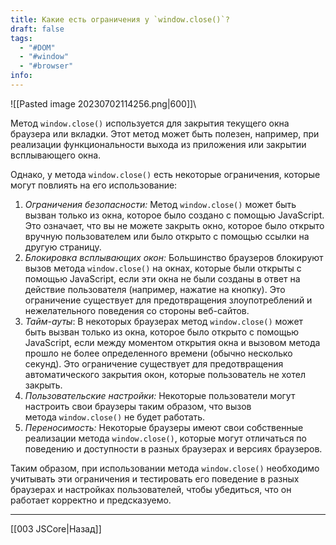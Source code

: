 ```yaml
---
title: Какие есть ограничения у `window.close()`?
draft: false
tags:
  - "#DOM"
  - "#window"
  - "#browser"
info:
---
```

![[Pasted image 20230702114256.png|600]]\

Метод `window.close()` используется для закрытия текущего окна браузера или вкладки. Этот метод может быть полезен, например, при реализации функциональности выхода из приложения или закрытии всплывающего окна.

Однако, у метода `window.close()` есть некоторые ограничения, которые могут повлиять на его использование:

1. _Ограничения безопасности:_ Метод `window.close()` может быть вызван только из окна, которое было создано с помощью JavaScript. Это означает, что вы не можете закрыть окно, которое было открыто вручную пользователем или было открыто с помощью ссылки на другую страницу.
2. _Блокировка всплывающих окон:_ Большинство браузеров блокируют вызов метода `window.close()` на окнах, которые были открыты с помощью JavaScript, если эти окна не были созданы в ответ на действие пользователя (например, нажатие на кнопку). Это ограничение существует для предотвращения злоупотреблений и нежелательного поведения со стороны веб-сайтов.
3. _Тайм-ауты_: В некоторых браузерах метод `window.close()` может быть вызван только из окна, которое было открыто с помощью JavaScript, если между моментом открытия окна и вызовом метода прошло не более определенного времени (обычно несколько секунд). Это ограничение существует для предотвращения автоматического закрытия окон, которые пользователь не хотел закрыть.
4. _Пользовательские настройки:_ Некоторые пользователи могут настроить свои браузеры таким образом, что вызов метода `window.close()` не будет работать.
5. _Переносимость:_ Некоторые браузеры имеют свои собственные реализации метода `window.close()`, которые могут отличаться по поведению и доступности в разных браузерах и версиях браузеров.

Таким образом, при использовании метода `window.close()` необходимо учитывать эти ограничения и тестировать его поведение в разных браузерах и настройках пользователей, чтобы убедиться, что он работает корректно и предсказуемо.

---

[[003 JSCore|Назад]]